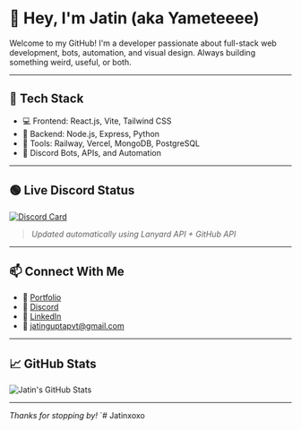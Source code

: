 # 👋 Hey, I'm Jatin (aka Yameteeee)

Welcome to my GitHub! I'm a developer passionate about full-stack web development, bots, automation, and visual design. Always building something weird, useful, or both.

---

## 🚀 Tech Stack

- 💻 Frontend: React.js, Vite, Tailwind CSS  
- 🧠 Backend: Node.js, Express, Python  
- 🧰 Tools: Railway, Vercel, MongoDB, PostgreSQL  
- 🤖 Discord Bots, APIs, and Automation  

---

## 🟢 Live Discord Status

[![Discord Card](https://discord-card-eight.vercel.app/api/card)](https://discord.com/users/1102123627438153738)

> _Updated automatically using Lanyard API + GitHub API_  

---

## 📫 Connect With Me

- 🧠 [Portfolio](https://www.behance.net/xdemongraphicz)  
- 💬 [Discord](https://discord.gg/svm7yjkeBp)  
- 💼 [LinkedIn](https://www.linkedin.com/in/jatin-gupta-34b5b7226/)  
- 📩 jatinguptapvt@gmail.com  

---

## 📈 GitHub Stats

![Jatin's GitHub Stats](https://github-readme-stats.vercel.app/api?username=jatinxoxo&show_icons=true&theme=tokyonight)

---

_Thanks for stopping by!_
`#   J a t i n x o x o  
 